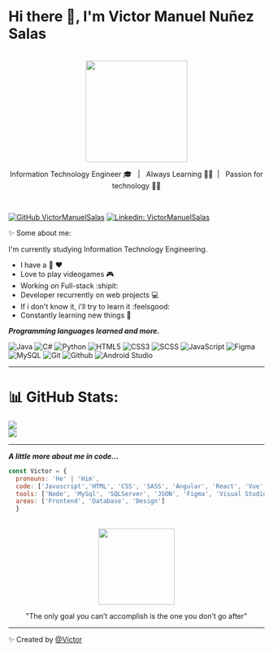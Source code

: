 
<h1>Hi there 👋, I'm Victor Manuel Nuñez Salas</h1> <br>

<div align='center' >
<img  src="https://prezigram-assets.prezicdn.net/7543a29d027e1ef78f2dad7c98409f680532c56d4e515ca8065249d304d41dbd933bd9b377e4369dde6fb2c541e55fe7eaebfe2661441168829a7e339b47f96f" width="200" />
</div>

<p align='center'>Information Technology Engineer 🎓 &nbsp;&nbsp;|&nbsp;&nbsp; Always Learning ✍🏼&nbsp;&nbsp;|&nbsp;&nbsp; Passion for technology 👨‍💻</p>
<br>
<!--
# `README.md` IN PROCESS <img src="https://ecommerce.zeyco.com/LOADER_mm.gif" width="70" />

<img src="https://www.bing.com/th/id/OGC.a68130179ec9bebd0fe70bf7542d6ef8?pid=1.7&rurl=https%3a%2f%2fgifimage.net%2fwp-content%2fuploads%2f2017%2f11%2fimagenes-gif-pinterest-12.gif&ehk=%2fB7%2bsfVKXguKYt3dLp4fQq45BcGIPsbYLFDZxatXboQ%3d" width="80"/>

<img align='right' src="https://www.bing.com/th/id/OGC.5ab3441d2c16133517a2617e5c43457c?pid=1.7&rurl=https%3a%2f%2fi.kinja-img.com%2fgawker-media%2fimage%2fupload%2fs--DV8J5N_I--%2fc_scale%2cfl_progressive%2cq_80%2cw_800%2firgwz4thubaadkxhifes.gif&ehk=xd1q4G6vlngeW65DoHosp2oAueo0J8if6uCWVqqQAYY%3d" width="400"/>


### Hi there 👋
## Welcome 👋
# to my `README.md` 👋

**VictorManuelSalas/VictorManuelSalas** is a ✨ _special_ ✨ repository because its `README.md` (this file) appears on your GitHub profile.
-->


<!--[![Twitter: prueba](https://img.shields.io/twitter/follow/usuario?style=social)](https://twitter.com/usuario)-->

[![GitHub VictorManuelSalas](https://img.shields.io/github/followers/VictorManuelSalas?label=follow&style=social)](https://github.com/VictorManuelSalas)
[![Linkedin: VictorManuelSalas](https://img.shields.io/badge/-VictorManuelSalas-blue?style=flat-square&logo=Linkedin&logoColor=white&link=https://www.linkedin.com/in/victor-manuel-nuñez-salas/)](https://www.linkedin.com/in/victor-manuel-nuñez-salas/)


<!--Presentation -->
✨ Some about me:

I'm currently studying Information Technology Engineering.

- I have a :dog: :hearts:
- Love to play videogames :video_game:
- Working on Full-stack :shipit:
- Developer recurrently on web projects :computer:
- If i don't know it, i'll try to learn it :feelsgood:
- Constantly learning new things :book:



***Programming languages learned and more.***
<br>


![Java](https://img.shields.io/badge/-Java-E34A86?style=flat-square&logo=java)
![C#](https://img.shields.io/badge/-C%23-blue.svg?style=flat-square&logo=c%2B%2B)
![Python](https://img.shields.io/badge/Python-black?style=flat-square&logo=python&logoColor=green)
![HTML5](https://img.shields.io/badge/html5-%23E34F26.svg?style=flat-square&logo=html5&logoColor=white)
![CSS3](https://img.shields.io/badge/css3-%231572B6.svg?style=flat-square&logo=css3&logoColor=white)
![SCSS](https://img.shields.io/badge/-SCSS-%23BA175C)
![JavaScript](https://img.shields.io/badge/JavaScript-323330?style=flat-square&logo=javascript&logoColor=F7DF1E)
![Figma](https://img.shields.io/badge/Figma-007ACC?style=flat-square&logo=figma&logoColor=white)
![MySQL](https://img.shields.io/badge/-MySQL-005C84?style=flat-square&logo=mysql&logoColor=black)
![Git](https://img.shields.io/badge/Git-E44C30?style=flat-square&logo=git&logoColor=white)
![Github](https://img.shields.io/badge/GitHub-100000?style=flat-square&logo=github&logoColor=white)
![Android Studio](https://img.shields.io/badge/-Android%20Studio-green)

---
# 📊 GitHub Stats:

![](https://github-readme-streak-stats.herokuapp.com/?user=VictorManuelSalas&theme=dark&hide_border=false)<br/>
![](https://github-readme-stats.vercel.app/api/top-langs/?username=VictorManuelSalas&theme=dark&hide_border=false&include_all_commits=true&count_private=true&layout=compact)


---
***A little more about me in code...***

```javascript
const Victor = {
  pronouns: 'He' | 'Him',
  code: ['Javascript','HTML', 'CSS', 'SASS', 'Angular', 'React', 'Vue', 'Ionic Framework', 'Python', 'Java', 'C#'], 
  tools: ['Node', 'MySql', 'SQLServer', 'JSON', 'Figma', 'Visual Studio Code', 'Android Studio'],
  areas: ['Frontend', 'Database', 'Design']
  }
```
<br>
<div align='center' >
  <img  src="https://i.pinimg.com/originals/ce/a5/cb/cea5cba8e1b097805c3a54ec6e59a21a.gif" width="150" />

  "The only goal you can’t accomplish is the one you don’t go after"
 </div>

---
✨ Created by [@Victor](https://github.com/VictorManuelSalas)
